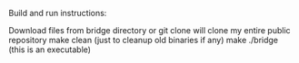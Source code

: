 Build and run instructions:

Download files from bridge directory or git clone will clone my entire public repository
make clean (just to cleanup old binaries if any)
make
./bridge (this is an executable)
